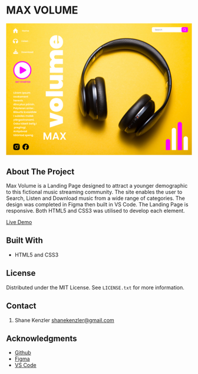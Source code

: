 # MAX VOLUME

![Live Run Sheet Screenshot](Volume_Max.jpg)

## About The Project

Max Volume is a Landing Page designed to attract a younger demographic to this fictional music streaming community. The site enables the user to Search, Listen and Download music from a wide range of categories. The design was completed in Figma then built in VS Code. The Landing Page is responsive. Both HTML5 and CSS3 was utilised to develop each element.

[Live Demo](max-volume-dev.42web.io)

## Built With

* HTML5 and CSS3

## License

Distributed under the MIT License. See `LICENSE.txt` for more information.


## Contact
1. Shane Kenzler <shanekenzler@gmail.com>

## Acknowledgments

* [Github](https://github.com)
* [Figma](https://www.figma.com)
* [VS Code](https://code.visualstudio.com)
